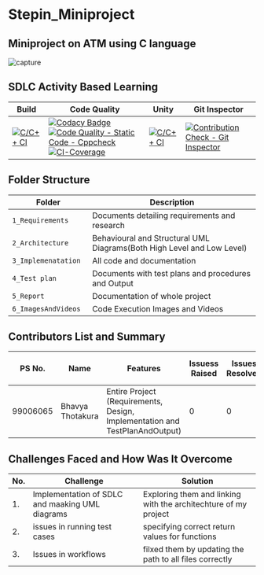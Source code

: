# Stepin_Miniproject

## Miniproject on ATM using C language
![capture](https://github.com/Thotakura-Bhavya/Stepin_ATM_miniproject/blob/59113ea2d87532eec3f8ac1d8a16a551c6b7eed4/1_Requirements/atm.jpg)

## SDLC Activity Based Learning

Build | Code Quality | Unity | Git Inspector
------|----------|-------|--------------
 [![C/C++ CI](https://github.com/Thotakura-Bhavya/Stepin_ATM_miniproject/actions/workflows/c_build.yml/badge.svg)](https://github.com/Thotakura-Bhavya/Stepin_ATM_miniproject/actions/workflows/c_build.yml)     | [![Codacy Badge](https://app.codacy.com/project/badge/Grade/22fbcb13b72b468d896123938c2dc8fd)](https://www.codacy.com/gh/Thotakura-Bhavya/Stepin_ATM_miniproject/dashboard?utm_source=github.com&amp;utm_medium=referral&amp;utm_content=Thotakura-Bhavya/Stepin_ATM_miniproject&amp;utm_campaign=Badge_Grade) [![Code Quality - Static Code - Cppcheck](https://github.com/Thotakura-Bhavya/Stepin_ATM_miniproject/actions/workflows/cppcheck.yml/badge.svg)](https://github.com/Thotakura-Bhavya/Stepin_ATM_miniproject/actions/workflows/cppcheck.yml)  [![CI-Coverage](https://github.com/Thotakura-Bhavya/Stepin_ATM_miniproject/actions/workflows/gcov.yml/badge.svg)](https://github.com/Thotakura-Bhavya/Stepin_ATM_miniproject/actions/workflows/gcov.yml)      |  [![C/C++ CI](https://github.com/Thotakura-Bhavya/Stepin_ATM_miniproject/actions/workflows/c_build.yml/badge.svg)](https://github.com/Thotakura-Bhavya/Stepin_ATM_miniproject/actions/workflows/c_build.yml)| [![Contribution Check - Git Inspector](https://github.com/Thotakura-Bhavya/Stepin_ATM_miniproject/actions/workflows/gitinspector.yml/badge.svg)](https://github.com/Thotakura-Bhavya/Stepin_ATM_miniproject/actions/workflows/gitinspector.yml)    |

## Folder Structure
Folder                   | Description
-------------------------| -----------------------------------------
`1_Requirements`         | Documents detailing requirements and research
`2_Architecture     `         | Behavioural and Structural UML Diagrams(Both High Level and Low Level)
`3_Implemenatation `     | All code and documentation
`4_Test plan     `       | Documents with test plans and procedures and Output
`5_Report`               | Documentation of whole project
`6_ImagesAndVideos`      | Code Execution Images and Videos

## Contributors List and Summary
PS No. |  Name               |    Features    | Issuess Raised |Issues Resolved|No Test Cases|Test Case Pass
-------|---------------------|----------------|----------------|---------------|-------------|--------------
99006065 | Bhavya Thotakura  | Entire Project (Requirements, Design, Implementation and TestPlanAndOutput)  | 0        |0  | 0 | 0    
  
## Challenges Faced and How Was It Overcome
| No. | Challenge | Solution
|-----|-----------|--------
|1. | Implementation of SDLC and maaking UML diagrams | Exploring them and linking with the architechture of my project 
|2. | issues in running test cases | specifying correct return values for functions
|3. | Issues in workflows | filxed them by updating the path to all files correctly

